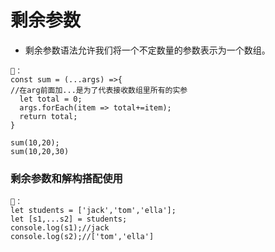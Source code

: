 # 剩余参数
- 剩余参数语法允许我们将一个不定数量的参数表示为一个数组。
```
🌰：
const sum = (...args) =>{
//在arg前面加...是为了代表接收数组里所有的实参
  let total = 0;
  args.forEach(item => total+=item);
  return total;
}

sum(10,20);
sum(10,20,30)

```

### 剩余参数和解构搭配使用
```
🌰：
let students = ['jack','tom','ella'];
let [s1,...s2] = students;
console.log(s1);//jack
console.log(s2);//['tom','ella']
```
